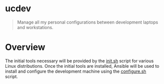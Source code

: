 # ucdev

> Manage all my personal configurations between development laptops and workstations.

# Overview

The initial tools necessary will be provided by the [init.sh](init.sh) script for various Linux distributions. Once the initial tools are installed, Ansible will be used to install and configure the development machine using the [configure.sh](configure.sh) script.